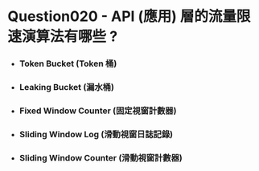 Question020 - API (應用) 層的流量限速演算法有哪些 ?
=====
* ### Token Bucket (Token 桶)
* ### Leaking Bucket (漏水桶)
* ### Fixed Window Counter (固定視窗計數器)
* ### Sliding Window Log (滑動視窗日誌記錄)
* ### Sliding Window Counter (滑動視窗計數器)
<br />
